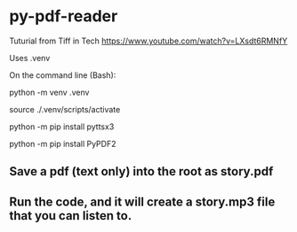 # py-pdf-reader

Tuturial from Tiff in Tech https://www.youtube.com/watch?v=LXsdt6RMNfY

Uses .venv

On the command line (Bash):

python -m venv .venv

source ./.venv/scripts/activate

python -m pip install pyttsx3

python -m pip install PyPDF2


## Save a pdf (text only) into the root as story.pdf

## Run the code, and it will create a story.mp3 file that you can listen to.
